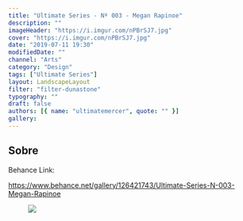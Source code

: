 ```yaml
---
title: "Ultimate Series - Nº 003 - Megan Rapinoe"
description: ""
imageHeader: "https://i.imgur.com/nPBrSJ7.jpg"
cover: "https://i.imgur.com/nPBrSJ7.jpg"
date: "2019-07-11 19:30"
modifiedDate: ""
channel: "Arts"
category: "Design"
tags: ["Ultimate Series"]
layout: LandscapeLayout
filter: "filter-dunastone"
typography: ""
draft: false
authors: [{ name: "ultimatemercer", quote: "" }]
gallery:
---
```


## Sobre

Behance Link:

https://www.behance.net/gallery/126421743/Ultimate-Series-N-003-Megan-Rapinoe

<figure>
<img src="https://i.imgur.com/nPBrSJ7.jpg" className="max-w-none mx-auto block"/>
</figure>
